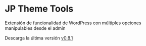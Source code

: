 JP Theme Tools
===========

Extensión de funcionalidad de WordPress con múltiples opciones manipulables desde el admin

Descarga la última versión [v0.8.1](https://github.com/jprieton/jp-theme-tools/archive/0.8.1.zip)
